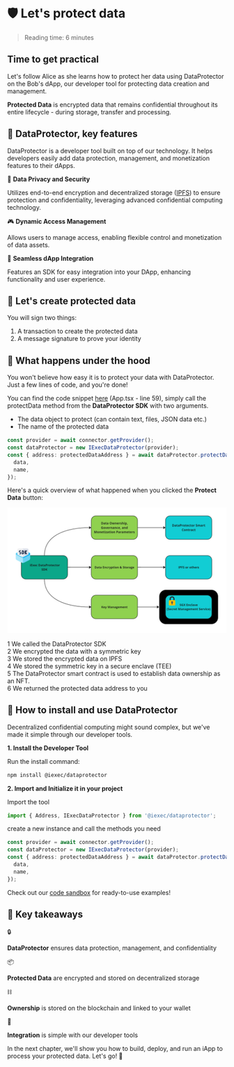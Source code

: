 <script setup>
import ProtectData from '../../components/ProtectData.vue';
</script>

# 🛡️ Let's protect data

> Reading time: 6 minutes

<div class="hero">
  <div class="hero-content hero-overview">
    <h2>Time to get practical</h2>
    <p>Let's follow Alice as she learns how to protect her data using DataProtector on the Bob's dApp, our developer tool for protecting data creation and management.</p>
  </div>
</div>

<div class="solution-note-purple">
  <p><strong>Protected Data</strong> is encrypted data that remains confidential throughout its entire lifecycle - during storage, transfer and processing.</p>
</div>

## 🧩 DataProtector, key features

DataProtector is a developer tool built on top of our technology. It helps
developers easily add data protection, management, and monetization features to
their dApps.

<div >
  <p>🔐 <strong>Data Privacy and Security</strong></p>
  <p>Utilizes end-to-end encryption and decentralized storage (<a href="https://ipfs.tech/" target="_blank">IPFS</a>) to ensure protection and confidentiality, leveraging advanced confidential computing technology.</p>
</div>

<div>
  <p>🎮 <strong>Dynamic Access Management</strong></p>
  <p>Allows users to manage access, enabling flexible control and monetization of data assets.</p>
</div>

<div>
    <p>🔌 <strong>Seamless dApp Integration</strong></p>
    <p>Features an SDK for easy integration into your DApp, enhancing functionality and user experience.</p>
</div>

## 🧩 Let's create protected data

<ProtectData />

You will sign two things:

1. A transaction to create the protected data
2. A message signature to prove your identity

<!-- (when transmitting the encryption key to the Secret Management Service (SMS) in the secure environment (TEE) -->

## 🧩 What happens under the hood

<div class="solution-note-purple">
  <p>You won't believe how easy it is to protect your data with DataProtector. Just a few lines of code, and you're done!</p>
</div>

You can find the code snippet
[here](https://codesandbox.io/p/github/iExecBlockchainComputing/dataprotector-sandbox/main?file=%2Fsrc%2Fmain.tsx%3A18%2C7&preventWorkspaceRedirect=true)
(App.tsx - line 59), simply call the protectData method from the **DataProtector
SDK** with two arguments.

- The data object to protect (can contain text, files, JSON data etc.)
- The name of the protected data

```typescript
const provider = await connector.getProvider();
const dataProtector = new IExecDataProtector(provider);
const { address: protectedDataAddress } = await dataProtector.protectData({
  data,
  name,
});
```

Here's a quick overview of what happened when you clicked the **Protect Data**
button:

![alt text](/assets/hello-world/dataprotector.png)

<div class="process-steps">
  <div class="step">
    <span class="step-number">1</span>
    <span>We called the DataProtector SDK</span>
  </div>
  <div class="step">
    <span class="step-number">2</span>
    <span>We encrypted the data with a symmetric key</span>
  </div>
  <div class="step">
    <span class="step-number">3</span>
    <span>We stored the encrypted data on IPFS</span>
  </div>
  <div class="step">
    <span class="step-number">4</span>
    <span>We stored the symmetric key in a secure enclave (TEE)</span>
  </div>
  <div class="step">
    <span class="step-number">5</span>
    <span>The DataProtector smart contract is used to establish data ownership as an NFT.</span>
  </div>
  <div class="step">
    <span class="step-number">6</span>
    <span>We returned the protected data address to you</span>
  </div>
</div>

## 🧩 How to install and use DataProtector

Decentralized confidential computing might sound complex, but we've made it
simple through our developer tools.

<div>
  <div >
    <p><strong>1. Install the Developer Tool</strong></p>
    <p>Run the install command:</p>

```sh
npm install @iexec/dataprotector
```

  </div>
  <div >
    <p><strong>2. Import and Initialize it in your project</strong></p>
Import the tool
    
```typescript
import { Address, IExecDataProtector } from '@iexec/dataprotector';
```
create a new instance and call the methods you need
  </div>
</div>

```typescript
const provider = await connector.getProvider();
const dataProtector = new IExecDataProtector(provider);
const { address: protectedDataAddress } = await dataProtector.protectData({
  data,
  name,
});
```

<div class="solution-note-purple">
  <p>Check out our <a href="https://codesandbox.io/p/github/iExecBlockchainComputing/dataprotector-sandbox/main?file=%2Fsrc%2Fmain.tsx%3A18%2C7">code sandbox</a> for ready-to-use examples!</p>
</div>

## 🎯 Key takeaways

<div class="takeaways-list">
  <div class="takeaway-item">
    <span>🔒</span>
    <p><strong>DataProtector</strong> ensures data protection, management, and confidentiality</p>
  </div>
  <div class="takeaway-item">
    <span>📦</span>
    <p><strong>Protected Data</strong> are encrypted and stored on decentralized storage</p>
  </div>
  <div class="takeaway-item">
    <span>⛓️</span>
    <p><strong>Ownership</strong> is stored on the blockchain and linked to your wallet</p>
  </div>
  <div class="takeaway-item">
    <span>🔌</span>
    <p><strong>Integration</strong> is simple with our developer tools</p>
  </div>
</div>

<div class="solution-note-green">
  <p>In the next chapter, we'll show you how to build, deploy, and run an iApp to process your protected data. Let's go! 🚀</p>
</div>
